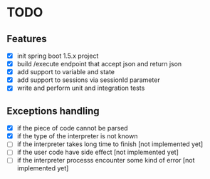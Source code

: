 # TODO
## Features
- [x] init spring boot 1.5.x project
- [x] build /execute endpoint that accept json and return json
- [x] add support to variable and state
- [x] add support to sessions via sessionId parameter
- [x] write and perform unit and integration tests
## Exceptions handling
- [x] if the piece of code cannot be parsed
- [x] if the type of the interpreter is not known
- [ ] if the interpreter takes long time to finish [not implemented yet]
- [ ] if the user code have side effect [not implemented yet]
- [ ] if the interpreter processs encounter some kind of error [not implemented yet]
